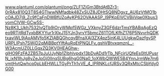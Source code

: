 www.plantuml.com/plantuml/png/ZLF1ZjGm3BtdAtBZr3-0rRAx810Q3T8S4GTlwwNMfadbk48ZxSUZ8JDHtSQ8NDgyz_AU6zVtMO1bcOAJD7j9_Zc9fCaFnDWBfUZoAyKP62OVAAASP_I9PKpElVCVBiiVqe0Xbus3vomClVW-GCw5S-Nz8K3_Ukh7532lyQTb9iOryWMpf5WGz_VXknyZ3GF6dzrTmsYBABqAgEzQeo9RTjtRdTyxbBKYYur1rXlxJ15YJn3yrvY5bmcZ61TOfLKfhZ176P5NvvrhQDKtxaviWL9iAxAMVfo5KZIABQGhcqyBfnaXAl3ZX4pz5inK4LUUgkwDazfgvSPURPLIPsh7SWjD2qMjBBptYlftAuRqEtPNQLFv_gshVBtvxqmznL_-W3AcmUZ0LLGqxZQ3KV0HEAGhw-glHO9FzFA2ZB57pJuUJyNb1ZlbhIvpdx13bDvADd1rTb_NFcirUQfeEs0ltUPusrN_ixN1IhJg8yZeJpGj0IInqSUBg6hgG0Na0_1oXWbQWWE5B4YnnJrmWe7m6vmtHvtQwhcp0pLbEHWLLTGyPrTh1vVE_4_IPRNKLcfJRSv3QRxMtcCSbYdy0G00
